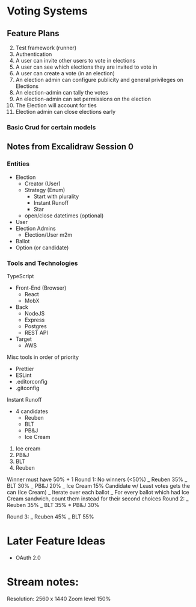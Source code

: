# Voting Systems

## Feature Plans

2. Test framework (runner)
3. Authentication
4. A user can invite other users to vote in elections
5. A user can see which elections they are invited to vote in
6. A user can create a vote (in an election)
7. An election admin can configure publicity and general privileges on Elections
8. An election-admin can tally the votes
9. An election-admin can set permissions on the election
10. The Election will account for ties
11. Election admin can close elections early

### Basic Crud for certain models

## Notes from Excalidraw Session 0

### Entities

- Election
  - Creator (User)
  - Strategy (Enum)
    - Start with plurality
    - Instant Runoff
    - Star
  - open/close datetimes (optional)
- User
- Election Admins
  - Election/User m2m
- Ballot
- Option (or candidate)

### Tools and Technologies

TypeScript

- Front-End (Browser)
  - React
  - MobX
- Back
  - NodeJS
  - Express
  - Postgres
  - REST API
- Target
  - AWS

Misc tools in order of priority

- Prettier
- ESLint
- .editorconfig
- .gitconfig

Instant Runoff

- 4 candidates
  - Reuben
  - BLT
  - PB&J
  - Ice Cream

1. Ice cream
2. PB&J
3. BLT
4. Reuben

Winner must have 50% + 1
Round 1: No winners (<50%)
_ Reuben 35%
_ BLT 30%
_ PB&J 20%
_ Ice Cream 15%
Candidate w/ Least votes gets the can
(Ice Cream)
_ Iterate over each ballot
_ For every ballot which had Ice Cream sandwich,
count them instead for their second choices
Round 2:
_ Reuben 35%
_ BLT 35% \* PB&J 30%

Round 3:
_ Reuben 45%
_ BLT 55%

# Later Feature Ideas

- OAuth 2.0

# Stream notes:

Resolution: 2560 x 1440
Zoom level 150%
